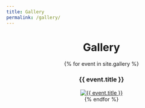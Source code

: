 ```yaml
---
title: Gallery
permalink: /gallery/
---
```


<div class='container'>
  <header class="masthead text-center">
    <h1>Gallery</h1>
    <div class="gallery">
      {% for event in site.gallery %}
        <div class="event">
          <h3>{{ event.title }}</h3>
          <a href="{{ event.url }}">
            <img src="/gallery/{{ event.folder }}/{{ event.represent_photo }}" alt="{{ event.title }}" />
          </a>
        </div>
      {% endfor %}
    </div>
  </header>
</div>